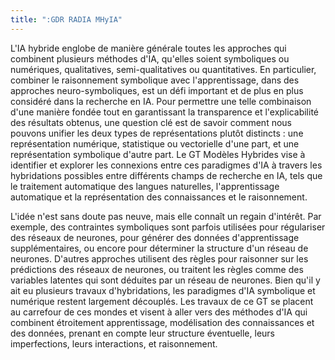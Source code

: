 ```yaml
---
title: ":GDR RADIA MHyIA"
---
```


L'IA hybride englobe de manière générale toutes les approches qui combinent plusieurs méthodes d'IA, qu'elles soient symboliques ou numériques, qualitatives, semi-qualitatives ou quantitatives.
En particulier, combiner le raisonnement symbolique avec l'apprentissage, dans des approches neuro-symboliques, est un défi important et de plus en plus considéré dans la recherche en IA.  Pour permettre une telle combinaison d'une manière fondée tout en garantissant la transparence et l'explicabilité des résultats obtenus, une question clé est de savoir comment nous pouvons unifier les deux types de représentations plutôt distincts : une représentation numérique, statistique ou vectorielle d'une part, et une représentation symbolique d'autre part. Le GT Modèles Hybrides vise à identifier et explorer les connexions entre ces paradigmes d'IA à travers les hybridations possibles entre différents champs de recherche en IA, tels que le traitement automatique des langues naturelles, l'apprentissage automatique et la représentation des connaissances et le raisonnement.

L'idée n'est sans doute pas neuve, mais elle connaît un regain d'intérêt. Par exemple, des contraintes symboliques sont parfois utilisées pour régulariser des réseaux de neurones, pour générer des données d'apprentissage supplémentaires, ou encore pour déterminer la structure d'un réseau de neurones. D'autres approches utilisent des règles pour raisonner sur les prédictions des réseaux de neurones, ou traitent les règles comme des variables latentes qui sont déduites par un réseau de neurones. Bien qu'il y ait eu plusieurs travaux d'hybridations, les paradigmes d'IA symbolique et numérique restent largement découplés. Les travaux de ce GT se placent au carrefour de ces mondes et visent à aller vers des méthodes d'IA qui combinent étroitement apprentissage, modélisation des connaissances et des données, prenant en compte leur structure éventuelle, leurs imperfections, leurs interactions, et raisonnement. 

